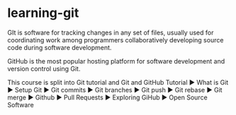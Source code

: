 # learning-git

GIt is software for tracking changes in any set of files, usually used for coordinating work among programmers collaboratively developing source code during software development.

GitHub is the most popular hosting platform for software development and version control using Git.

This course is split into Git tutorial and Git and GitHub Tutorial
► What is Git
► Setup Git
► Git commits
► Git branches
► Git push
► Git rebase
► Git merge
► Github
► Pull Requests
► Exploring GiHub
► Open Source Software
